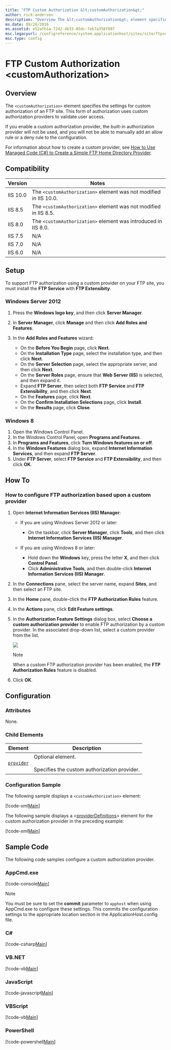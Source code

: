 ```yaml
---
title: "FTP Custom Authorization &lt;customAuthorization&gt;"
author: rick-anderson
description: "Overview The &lt;customAuthorization&gt; element specifies the settings for custom authorization of an FTP site. This form of authorization uses custom autho..."
ms.date: 09/26/2016
ms.assetid: e52afb1a-7242-4b33-85dc-7eb7a358f897
msc.legacyurl: /configreference/system.applicationhost/sites/site/ftpserver/security/customauthorization
msc.type: config
---
```

FTP Custom Authorization &lt;customAuthorization&gt;
====================
<a id="001"></a>
## Overview

The `<customAuthorization>` element specifies the settings for custom authorization of an FTP site. This form of authorization uses custom authorization providers to validate user access.

If you enable a custom authorization provider, the built-in authorization provider will not be used, and you will not be able to manually add an allow rule or a deny rule to the configuration.

For information about how to create a custom provider, see [How to Use Managed Code (C#) to Create a Simple FTP Home Directory Provider](https://docs.microsoft.com/iis/develop/developing-for-ftp/how-to-use-managed-code-c-to-create-a-simple-ftp-home-directory-provider).

<a id="002"></a>
## Compatibility

| Version | Notes |
| --- | --- |
| IIS 10.0 | The `<customAuthorization>` element was not modified in IIS 10.0. |
| IIS 8.5 | The `<customAuthorization>` element was not modified in IIS 8.5. |
| IIS 8.0 | The `<customAuthorization>` element was introduced in IIS 8.0. |
| IIS 7.5 | N/A |
| IIS 7.0 | N/A |
| IIS 6.0 | N/A |

<a id="003"></a>
## Setup

To support FTP authorization using a custom provider on your FTP site, you must install the **FTP Service** with **FTP Extensibity**.

### Windows Server 2012

1. Press the **Windows logo key**, and then click **Server Manager**.
2. In **Server Manager**, click **Manage** and then click **Add Roles and Features**.
3. In the **Add Roles and Features** wizard: 

    - On the **Before You Begin** page, click **Next**.
    - On the **Installation Type** page, select the installation type, and then click **Next**.
    - On the **Server Selection** page, select the appropriate server, and then click **Next**.
    - On the **Server Roles** page, ensure that **Web Server (IIS)** is selected, and then expand it.
    - Expand **FTP Server**, then select both **FTP Service** and **FTP Extensibility**, and then click **Next**.
    - On the **Features** page, click **Next**.
    - On the **Confirm Installation Selections** page, click **Install**.
    - On the **Results** page, click **Close**.

### Windows 8

1. Open the Windows Control Panel.
2. In the Windows Control Panel, open **Programs and Features**.
3. In **Programs and Features**, click **Turn Windows features on or off**.
4. In the **Windows Features** dialog box, expand **Internet Information Services**, and then expand **FTP Server**.
5. Under **FTP Server**, select **FTP Service** and **FTP Extensibility**, and then click **OK**.

<a id="004"></a>
## How To

### How to configure FTP authorization based upon a custom provider

1. Open **Internet Information Services (IIS) Manager**: 

    - If you are using Windows Server 2012 or later: 

        - On the taskbar, click **Server Manager**, click **Tools**, and then click **Internet Information Services (IIS) Manager**.
    - If you are using Windows 8 or later: 

        - Hold down the **Windows** key, press the letter **X**, and then click **Control Panel**.
        - Click **Administrative Tools**, and then double-click **Internet Information Services (IIS) Manager**.
2. In the **Connections** pane, select the server name, expand **Sites**, and then select an FTP site.
3. In the **Home** pane, double-click the **FTP Authorization Rules** feature.
4. In the **Actions** pane, click **Edit Feature settings**.
5. In the **Authorization Feature Settings** dialog box, select **Choose a custom authorization provider** to enable FTP authorization by a custom provider. In the associated drop-down list, select a custom provider from the list.   
  
    [![](index/_static/image2.png)](index/_static/image1.png)  
  
    > [!NOTE]
    > When a custom FTP authorization provider has been enabled, the **FTP Authorization Rules** feature is disabled.
6. Click **OK**.

<a id="005"></a>
## Configuration

### Attributes

None.

### Child Elements

| Element | Description |
| --- | --- |
| [`provider`](provider.md) | Optional element.<br><br>Specifies the custom authorization provider. |

### Configuration Sample

The following sample displays a `<customAuthorization>` element:

[!code-xml[Main](index/samples/sample1.xml)]

The following sample displays a &lt;[providerDefinitions](../../../../../../system.ftpserver/providerdefinitions/index.md)&gt; element for the custom authorization provider in the preceding example:

[!code-xml[Main](index/samples/sample2.xml)]

<a id="006"></a>
## Sample Code

The following code samples configure a custom authorization provider.

### AppCmd.exe

[!code-console[Main](index/samples/sample3.cmd)]

> [!NOTE]
> You must be sure to set the **commit** parameter to `apphost` when using AppCmd.exe to configure these settings. This commits the configuration settings to the appropriate location section in the ApplicationHost.config file.
  
### C\#

[!code-csharp[Main](index/samples/sample4.cs)]
  
### VB.NET

[!code-vb[Main](index/samples/sample5.vb)]
  
### JavaScript

[!code-javascript[Main](index/samples/sample6.js)]
  
### VBScript

[!code-vb[Main](index/samples/sample7.vb)]
  
### PowerShell

[!code-powershell[Main](index/samples/sample8.ps1)]
